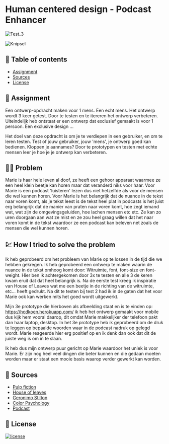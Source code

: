 # Human centered design - Podcast Enhancer
![Test_3](https://user-images.githubusercontent.com/48258318/168037769-81a793ad-d011-4cef-b538-8e369c710805.gif)

![Knipsel](https://user-images.githubusercontent.com/48258318/168037806-2fdf7c41-c52d-4e17-8c74-f8da72e18bce.PNG)

## 🧾 Table of contents
-   [Assignment](##Assignment)
-   [Sources](##Sources)
-   [License](##License)

## 📂 Assignment
Een ontwerp-opdracht maken voor 1 mens. Een echt mens. Het ontwerp wordt 3 keer getest. Door te testen en te itereren het ontwerp verbeteren. Uiteindelijk heb ontstaat er een ontwerp dat exclusief gemaakt is voor 1 persoon. Een exclusive design ...

Het doel van deze opdracht is om je te verdiepen in een gebruiker, en om te leren testen. Test of jouw gebruiker, jouw 'mens', je ontwerp goed kan bedienen. Kloppen je aannames? Door te prototypen en testen met echte mensen leer je hoe je je ontwerp kan verbeteren.

## 👨‍🏫 Problem
Marie is haar hele leven al doof, ze heeft een gehoor apparaat waarmee ze een heel klein beetje kan horen maar dat veranderd niks voor haar. Voor Marie is een podcast 'luisteren' lezen dus niet hetzelfde als voor de mensen die wel kunnen horen. Voor Marie is het belangrijk dat de nuance in de tekst naar voren komt, als je tekst leest is de tekst heel plat in podcasts is het juist erg belangrijk dat de manier van praten naar voren komt, hoe zegt iemand wat, wat zijn de omgevingsgeluiden, hoe lachen mensen etc etc. Ze kan zo uren doorgaan aan wat ze mist en ze zou heel graag willen dat het naar voren komt in de tekst waardoor ze een podcast kan beleven net zoals de mensen die wel kunnen horen.

## 💹 How I tried to solve the problem
Ik heb geprobeerd om het probleem van Marie op te lossen in de tijd die we hebben gekregen. Ik heb geprobeerd een ontwerp te maken waarin de nuance in de tekst omhoog komt door: Witruimte, font, font-size en font-weight. Hier ben ik achtergekomen door 3x te testen en alle 3 de keren kwam eruit dat dat heel belangrijk is. Na de eerste test kreeg ik inspiratie van House of Leaves wat me een beetje in de richting van de witruimte, etc... heeft gedrukt. Na dit te testen bij test 2 had ik in de gaten dat het voor Marie ook kan werken mits het goed wordt uitgewerkt.

Mijn 3e prototype die hierboven als afbeelding staat en is te vinden op: https://hcdkoen.herokuapp.com/ ik heb het ontwerp gemaakt voor mobile dus kijk hem vooral daarop, dit omdat Marie makkelijker der telefoon pakt dan haar laptop, desktop. In het 3e prototype heb ik geprobeerd om de druk te leggen op bepaalde woorden waar in de podcast nadruk op gelegd wordt. Marie reageerde hier erg positief op en ik denk dan ook dat dit de juiste weg is om in te slaan. 

Ik heb dus mijn ontwerp puur gericht op Marie waardoor het uniek is voor Marie. Er zijn nog heel veel dingen die beter kunnen en die gedaan moeten worden maar er staat een mooie basis waarop verder gewerkt kan worden.

## 📑 Sources
- [Pulp fiction](https://www.youtube.com/watch?v=4FlcS9_LXho)
- [House of leaves](https://en.wikipedia.org/wiki/House_of_Leaves)
- [Geronimo Stilton](https://www.dewakkeremuis.nl/)
- [Color Psychology](http://www.arttherapyblog.com/online/color-psychology-psychologica-effects-of-colors/)
- [Podcast](https://open.spotify.com/episode/5kmbL4wThDr2iuEUYyj5xt?si=88fecba7e85d4c7d)

## 🔖 License
[![license](https://img.shields.io/github/license/DAVFoundation/captain-n3m0.svg?style=flat-square)]()
